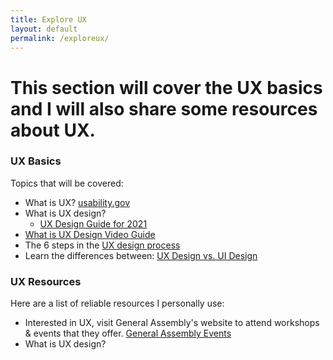 ```yaml
---
title: Explore UX
layout: default
permalink: /exploreux/
---
```

# This section will cover the UX basics and I will also share some resources about UX.

### **UX Basics**
Topics that will be covered:
- What is UX?
[usability.gov](https://www.usability.gov/what-and-why/user-experience.html)
- What is UX design?
  - [UX Design Guide for 2021](https://careerfoundry.com/en/blog/ux-design/what-is-user-experience-ux-design-everything-you-need-to-know-to-get-started/)
- [What is UX Design Video Guide](https://www.youtube.com/watch?v=v6n1i0qojws)
- The 6 steps in the [UX design process](https://www.invisionapp.com/inside-design/6-stages-ux-process/)
- Learn the differences between: [UX Design vs. UI Design](https://www.youtube.com/watch?v=Vnz_JbjxKFQ&t=8s)

### **UX Resources**
Here are a list of reliable resources I personally use:
- Interested in UX, visit General Assembly's website to attend workshops & events that they offer.
[General Assembly Events](https://generalassemb.ly/education?dateType=any&event=true&free=true&where=online)
- What is UX design? []()
